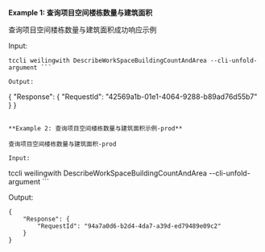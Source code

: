 **Example 1: 查询项目空间楼栋数量与建筑面积**

查询项目空间楼栋数量与建筑面积成功响应示例

Input: 

```
tccli weilingwith DescribeWorkSpaceBuildingCountAndArea --cli-unfold-argument ```

Output: 
```
{
    "Response": {
        "RequestId": "42569a1b-01e1-4064-9288-b89ad76d55b7"
    }
}
```

**Example 2: 查询项目空间楼栋数量与建筑面积示例-prod**

查询项目空间楼栋数量与建筑面积-prod

Input: 

```
tccli weilingwith DescribeWorkSpaceBuildingCountAndArea --cli-unfold-argument ```

Output: 
```
{
    "Response": {
        "RequestId": "94a7a0d6-b2d4-4da7-a39d-ed79489e09c2"
    }
}
```

